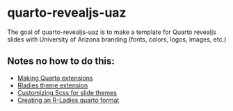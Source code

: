 
# quarto-revealjs-uaz

<!-- badges: start -->
<!-- badges: end -->

The goal of quarto-revealjs-uaz is to make a template for Quarto revealjs slides with University of Arizona branding (fonts, colors, logos, images, etc.)

## Notes no how to do this:

- [Making Quarto extensions](https://quarto.org/docs/extensions/formats.html)
- [Rladies theme extension](https://github.com/beatrizmilz/quarto-rladies-theme)
- [Customizing Scss for slide themes](https://quarto.org/docs/presentations/revealjs/themes.html#creating-themes)
- [Creating an R-Ladies quarto format](https://www.visibledata.co.uk/posts/2022-07-29_creating-an-r-ladies-quarto-format/)
